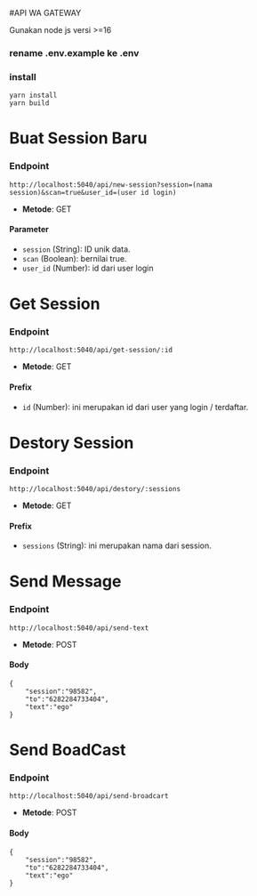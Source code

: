 #API WA GATEWAY

Gunakan node js versi >=16

### rename .env.example ke .env

### install

```
yarn install
yarn build
```

# Buat Session Baru

### Endpoint

```
http://localhost:5040/api/new-session?session=(nama session)&scan=true&user_id=(user id login)
```

- **Metode**: GET

#### Parameter

- `session` (String): ID unik data.
- `scan` (Boolean): bernilai true.
- `user_id` (Number): id dari user login

#

# Get Session

### Endpoint

```
http://localhost:5040/api/get-session/:id
```

- **Metode**: GET

#### Prefix

- `id` (Number): ini merupakan id dari user yang login / terdaftar.

#

# Destory Session

### Endpoint

```
http://localhost:5040/api/destory/:sessions
```

- **Metode**: GET

#### Prefix

- `sessions` (String): ini merupakan nama dari session.

#

# Send Message

### Endpoint

```
http://localhost:5040/api/send-text
```

- **Metode**: POST

#### Body

```
{
    "session":"98582",
    "to":"6282284733404",
    "text":"ego"
}
```

# Send BoadCast

### Endpoint

```
http://localhost:5040/api/send-broadcart
```

- **Metode**: POST

#### Body

```
{
    "session":"98582",
    "to":"6282284733404",
    "text":"ego"
}
```
